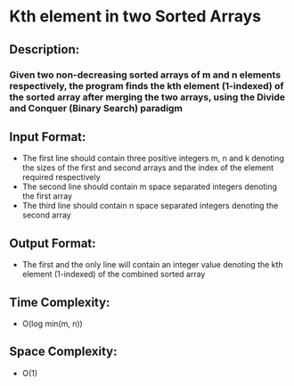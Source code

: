 # Kth element in two Sorted Arrays
## Description:
### Given two non-decreasing sorted arrays of m and n elements respectively, the program finds the kth element (1-indexed) of the sorted array after merging the two arrays, using the Divide and Conquer (Binary Search) paradigm
## Input Format:
* The first line should contain three positive integers m, n and k denoting the sizes of the first and second arrays and the index of the element required respectively
* The second line should contain m space separated integers denoting the first array
* The third line should contain n space separated integers denoting the second array
## Output Format:
* The first and the only line will contain an integer value denoting the kth element (1-indexed) of the combined sorted array
## Time Complexity: 
* O(log min(m, n))
## Space Complexity: 
* O(1)